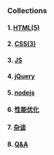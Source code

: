 ### Collections


#### 1. [HTML(5)](https://github.com/arronf2e/grow-fe/blob/master/html.md)



#### 2. [CSS(3)](https://github.com/arronf2e/grow-fe/blob/master/css.md)



#### 3. [JS](https://github.com/arronf2e/grow-fe/blob/master/js.md)




#### 4. [jQuery](https://github.com/arronf2e/grow-fe/blob/master/jquery.md)




#### 5. [nodejs](https://github.com/arronf2e/grow-fe/blob/master/nodejs.md)




#### 6. [性能优化](https://github.com/arronf2e/grow-fe/blob/master/%E6%80%A7%E8%83%BD%E4%BC%98%E5%8C%96.md)


#### 7. [杂谈](https://github.com/arronf2e/grow-fe/blob/master/%E6%9D%82%E8%B0%88.md)


#### 8. [Q&A](https://github.com/arronf2e/grow-fe/blob/master/QA.md)



